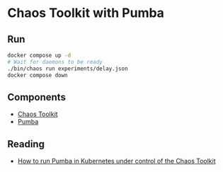 # Chaos Toolkit with Pumba

## Run

```sh
docker compose up -d
# Wait for daemons to be ready
./bin/chaos run experiments/delay.json
docker compose down
```

## Components

- [Chaos Toolkit](https://chaostoolkit.org/)
- [Pumba](https://github.com/alexei-led/pumba)

## Reading

- [How to run Pumba in Kubernetes under control of the Chaos Toolkit
](https://github.com/chaosiq/chaosiq/blob/4fa5e15e1f5fed1daec325a1bda3000fa4410c0c/pumba-kubernetes-integration/pumba-kubernetes.md)
